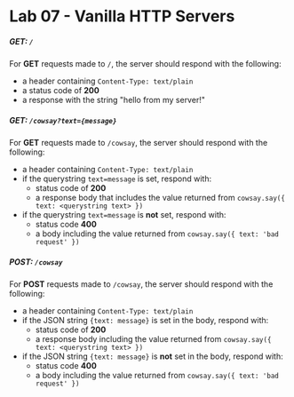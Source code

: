 # Lab 07 - Vanilla HTTP Servers

##### GET: `/`
For **GET** requests made to `/`, the server should respond with the following:
* a header containing `Content-Type: text/plain`
* a status code of **200**
* a response with the string "hello from my server!"

##### GET: `/cowsay?text={message}`
For **GET** requests made to `/cowsay`, the server should respond with the following:
* a header containing `Content-Type: text/plain`
* if the querystring `text=message` is set, respond with:
  * status code of **200**
  * a response body that includes the value returned from `cowsay.say({ text: <querystring text> })`
* if the querystring `text=message` is **not** set, respond with:
  * status code **400**
  * a body including the value returned from `cowsay.say({ text: 'bad request' })`

##### POST: `/cowsay`
For **POST** requests made to `/cowsay`, the server should respond with the following:
* a header containing `Content-Type: text/plain`
* if the JSON string `{text: message}` is set in the body, respond with:
  * status code of **200**
  * a response body including the value returned from `cowsay.say({ text: <querystring text> })`
* if the JSON string `{text: message}` is **not** set in the body, respond with:
  * status code **400**
  * a body including the value returned from `cowsay.say({ text: 'bad request' })`